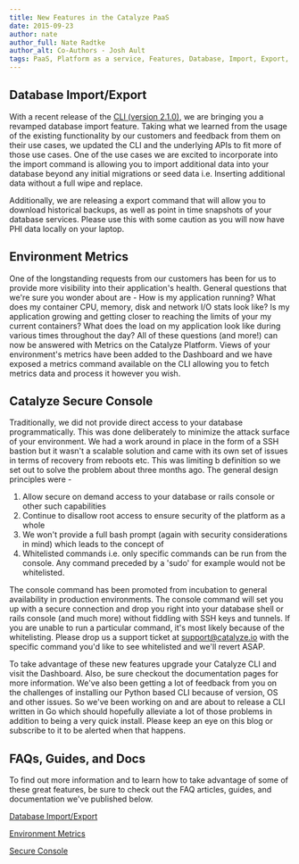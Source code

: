 ```yaml
---
title: New Features in the Catalyze PaaS
date: 2015-09-23
author: nate
author_full: Nate Radtke
author_alt: Co-Authors - Josh Ault
tags: PaaS, Platform as a service, Features, Database, Import, Export, Backup, Metrics, Console
---
```


## Database Import/Export

With a recent release of the [CLI (version 2.1.0)](https://github.com/catalyzeio/cli/releases), we are bringing you a revamped database import feature. Taking what we learned from the usage of the existing functionality by our customers and feedback from them on their use cases,  we updated the CLI and the underlying APIs to fit more of those use cases. One of the use cases we are excited to incorporate into the import command is allowing you to import additional data into your database beyond any initial migrations or seed data i.e. Inserting additional data without a full wipe and replace. 

Additionally, we are releasing a export command that will allow you to download historical backups, as well as point in time snapshots of your database services. Please use this with some caution as you will now have PHI data locally on your laptop. 

## Environment Metrics

One of the longstanding requests from our customers has been for us to provide more visibility into their application's health. General questions that we're sure you wonder about are - How is my application running? What does my container CPU, memory, disk and network I/O stats look like? Is my application growing and getting closer to reaching the limits of your my current containers? What does the load on my application look like during various times throughout the day? All of these questions (and more!) can now be answered with Metrics on the Catalyze Platform. Views of your environment's metrics have been added to the Dashboard and we have exposed a metrics command available on the CLI allowing you to fetch metrics data and process it however you wish. 

## Catalyze Secure Console

Traditionally, we did not provide direct access to your database programmatically. This was done deliberately to minimize the attack surface of your environment. We had a work around in place in the form of a SSH bastion but it wasn't a scalable solution and came with its own set of issues in terms of recovery from reboots etc. This was limiting b definition so we set out to solve the problem about three months ago. The general design principles were - 

1. Allow secure on demand access to your database or rails console or other such capabilities 
1. Continue to disallow root access to ensure security of the platform as a whole 
1. We won't provide a full bash prompt (again with security considerations in mind) which leads to the concept of 
1. Whitelisted commands i.e. only specific commands can be run from the console. Any command preceded by a 'sudo' for example would not be whitelisted. 

The console command has been promoted from incubation to general availability in production environments. The console command will set you up with a secure connection and drop you right into your database shell or rails console (and much more) without fiddling with SSH keys and tunnels. If you are unable to run a particular command, it's most likely because of the whitelisting. Please drop us a support ticket at support@catalyze.io with the specific command you'd like to see whitelisted and we'll revert ASAP. 

To take advantage of these new features upgrade your Catalyze CLI and visit the Dashboard. Also, be sure checkout the documentation pages for more information. We've also been getting a lot of feedback from you on the challenges of installing our Python based CLI because of version, OS and other issues. So we've been working on and are about to release a CLI written in Go which should hopefully alleviate a lot of those problems in addition to being a very quick install. Please keep an eye on this blog or subscribe to it to be alerted when that happens. 

## FAQs, Guides, and Docs

To find out more information and to learn how to take advantage of some of these great features, be sure to check out the FAQ articles, guides, and documentation we've published below.

[Database Import/Export](//resources.catalyze.io/paas/paas-faq/import-export/)

[Environment Metrics](//resources.catalyze.io/paas/paas-faq/environment-metrics/)

[Secure Console](//resources.catalyze.io/paas/paas-faq/secure-console/)